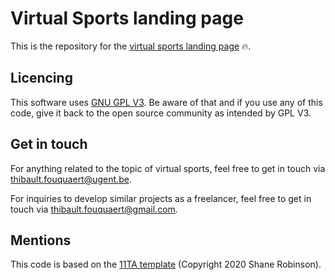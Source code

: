 # Virtual Sports landing page

This is the repository for the [virtual sports landing page](https://www.virtualsports.be) :fire:.
<!-- 
[![Netlify Status](https://api.netlify.com/api/v1/badges/e6eb38e1-d081-46ea-a4f6-4d3d36ab7036/deploy-status)](https://app.netlify.com/sites/11ta/deploys)

![Lighthouse Performance](lighthouse/lighthouse_performance.svg) ![Lighthouse Accessibility](lighthouse/lighthouse_accessibility.svg) ![Lighthouse Best Practices](lighthouse/lighthouse_best-practices.svg) ![Lighthouse SEO](lighthouse/lighthouse_seo.svg) -->

## Licencing
This software uses [GNU GPL V3](https://www.gnu.org/licenses/gpl-3.0.en.html). Be aware of that and if you use any of this code, give it back to the open source community as intended by GPL V3.

## Get in touch
For anything related to the topic of virtual sports, feel free to get in touch via [thibault.fouquaert@ugent.be](mailto:thibault.fouquaert@ugent.be).

For inquiries to develop similar projects as a freelancer, feel free to get in touch via [thibault.fouquaert@gmail.com](mailto:thibault.fouquaert@gmail.com).

## Mentions
This code is based on the [11TA template](https://github.com/11ta/11ta-template) (Copyright 2020 Shane Robinson).
